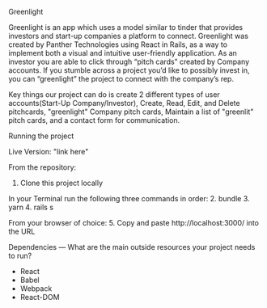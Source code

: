 Greenlight

Greenlight is an app which uses a model similar to tinder that provides investors and start-up companies a platform to connect. Greenlight was created by Panther Technologies using React in Rails, as a way to implement both a visual and intuitive user-friendly application. As an investor you are able to click through “pitch cards” created by Company accounts. If you stumble across a project you’d like to possibly invest in, you can “greenlight” the project to connect with the company’s rep. 

Key things our project can do is create 2 different types of user accounts(Start-Up Company/Investor), Create, Read, Edit, and Delete pitchcards, "greenlight" Company pitch cards, Maintain a list of "greenlit" pitch cards, and a contact form for communication.

Running the project

Live Version: "link here"

From the repository:
1. Clone this project locally

In your Terminal run the following three commands in order:
2. bundle
3. yarn
4. rails s

From your browser of choice:
5. Copy and paste http://localhost:3000/ into the URL

Dependencies — What are the main outside resources your project needs to run?
 - React
 - Babel
 - Webpack
 - React-DOM